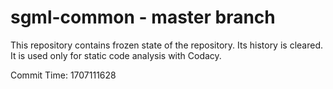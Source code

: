 # sgml-common - master branch

This repository contains frozen state of the repository.
Its history is cleared. It is used only for static code
analysis with Codacy.

Commit Time: 1707111628